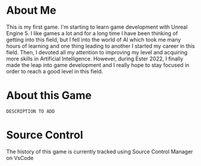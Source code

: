 # About Me
This is my first game. I'm starting to learn game development with Unreal Engine 5.
I like games a lot and for a long time I have been thinking of getting into this field, but I fell into the world of AI which took me many hours of learning and one thing leading to another I started my career in this field. Then, I devoted all my attention to improving my level and acquiring more skills in Artificial Intelligence. However, during Ester 2022, I finally made the leap into game development and I really hope to stay focused in order to reach a good level in this field.

# About this Game
` DESCRIPTION TO ADD `

# Source Control
The history of this game is currently tracked using Source Control Manager on VsCode
